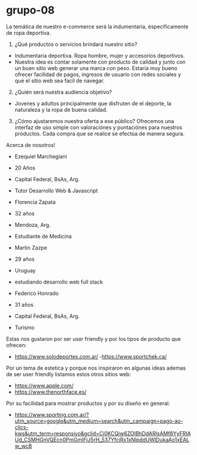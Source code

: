 # grupo-08


La temática de nuestro e-commerce será la indumentaria, especificamente de ropa deportiva.


1. ¿Qué productos o servicios brindará nuestro sitio?  
 - Indumentaria deportiva. Ropa hombre, mujer y accesorios deportivos. 
 -  Nuestra idea es contar solamente con producto de calidad y junto con un buen sitio web generar una marca con peso. Estaría muy bueno ofrecer facilidad de pagos, ingresos de usuario con redes sociales y que el sitio web sea facil de navegar.

2. ¿Quién será nuestra audiencia
objetivo? 
- Jovenes y adultos principalmente que disfruten de el deporte, la naturaleza y la ropa de buena calidad.


3. ¿Cómo ajustaremos nuestra oferta a ese público?
Ofrecemos una interfaz de uso simple con valoraciónes y puntaciónes para nuestros productos. Cada compra que se realice se efectúa de manera segura.



Acerca de nosotros!


- Ezequiel Marchegiani
- 20 Años
- Capital Federal, BsAs, Arg.
- Tutor Desarrollo Web & Javascript


- Florencia Zapata
- 32 años
- Mendoza, Arg.
- Estudiante de Medicina


- Martin Zazpe
- 29 años 
- Uruguay
- estudiando desarrollo web full stack


- Federico Honrado
- 31 años
- Capital Federal, BsAs, Arg.
- Turismo



Estas nos gustaron por ser user friendly y por los tipos de producto que ofrecen:
- https://www.solodeportes.com.ar/ 
-https://www.sportchek.ca/


Por un tema de estetica y porque nos inspiraron en algunas ideas ademas de ser user friendly listamos estos otros sitios web:
- https://www.apple.com/
- https://www.thenorthface.es/


Por su facilidad para mostrar productos y por su diseño en general:
- https://www.sporting.com.ar/?utm_source=google&utm_medium=search&utm_campaign=pago-ao-clics-kws&utm_term=responsivo&gclid=Cj0KCQjw6ZOIBhDdARIsAMf8YyFRIAUd_CSMHGnVQEcn0PmGmIFjJ5rH_537YfcjRx1xNlpddUWlDukaAo1xEALw_wcB





